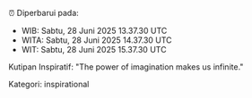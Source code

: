 ⏰ Diperbarui pada:
- WIB: Sabtu, 28 Juni 2025 13.37.30 UTC
- WITA: Sabtu, 28 Juni 2025 14.37.30 UTC
- WIT: Sabtu, 28 Juni 2025 15.37.30 UTC

Kutipan Inspiratif:
"The power of imagination makes us infinite."


Kategori: inspirational


